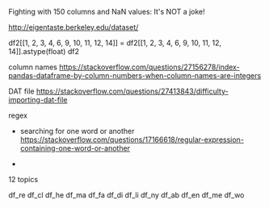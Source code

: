 Fighting with 150 columns and NaN values: It's NOT a joke!

http://eigentaste.berkeley.edu/dataset/

df2[[1, 2, 3, 4, 6, 9, 10, 11, 12, 14]] = df2[[1, 2, 3, 4, 6, 9, 10, 11, 12, 14]].astype(float)
df2


column names
https://stackoverflow.com/questions/27156278/index-pandas-dataframe-by-column-numbers-when-column-names-are-integers

DAT file
https://stackoverflow.com/questions/27413843/difficulty-importing-dat-file

regex
- searching for one word or another
https://stackoverflow.com/questions/17166618/regular-expression-containing-one-word-or-another

- 

12 topics

df_re
df_cl
df_he
df_ma
df_fa
df_di
df_li
df_ny
df_ab
df_en
df_me
df_wo